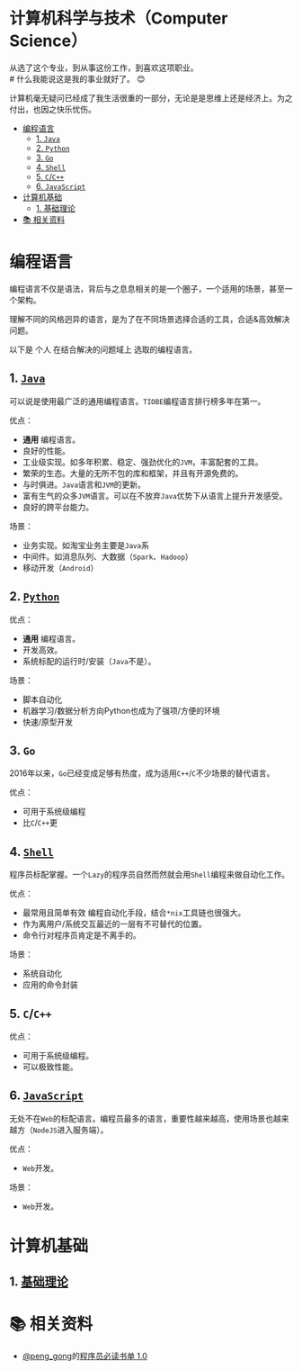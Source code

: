 计算机科学与技术（Computer Science）
==========================================

从选了这个专业，到从事这份工作，到喜欢这项职业。  
\# 什么我能说这是我的事业就好了。 :blush:

计算机毫无疑问已经成了我生活很重的一部分，无论是是思维上还是经济上。为之付出，也因之快乐忧伤。

<!-- START doctoc generated TOC please keep comment here to allow auto update -->
<!-- DON'T EDIT THIS SECTION, INSTEAD RE-RUN doctoc TO UPDATE -->


- [编程语言](#%E7%BC%96%E7%A8%8B%E8%AF%AD%E8%A8%80)
    - [1. `Java`](#1-java)
    - [2. `Python`](#2-python)
    - [3. `Go`](#3-go)
    - [4. `Shell`](#4-shell)
    - [5. `C`/`C++`](#5-cc)
    - [6. `JavaScript`](#6-javascript)
- [计算机基础](#%E8%AE%A1%E7%AE%97%E6%9C%BA%E5%9F%BA%E7%A1%80)
    - [1. 基础理论](#1-%E5%9F%BA%E7%A1%80%E7%90%86%E8%AE%BA)
- [:books: 相关资料](#books-%E7%9B%B8%E5%85%B3%E8%B5%84%E6%96%99)

<!-- END doctoc generated TOC please keep comment here to allow auto update -->

# 编程语言

编程语言不仅是语法，背后与之息息相关的是一个圈子，一个适用的场景，甚至一个架构。

理解不同的风格迥异的语言，是为了在不同场景选择合适的工具，合适&高效解决问题。

以下是 个人 在结合解决的问题域上 选取的编程语言。

## 1. [`Java`](java.md)

可以说是使用最广泛的通用编程语言。`TIOBE`编程语言排行榜多年在第一。

优点：

- **通用** 编程语言。
- 良好的性能。
- 工业级实现。如多年积累、稳定、强劲优化的`JVM`，丰富配套的工具。
- 繁荣的生态。大量的无所不包的库和框架，并且有开源免费的。
- 与时俱进。`Java`语言和`JVM`的更新。
- 富有生气的众多`JVM`语言。可以在不放弃`Java`优势下从语言上提升开发感受。
- 良好的跨平台能力。

场景：

- 业务实现。如淘宝业务主要是`Java`系
- 中间件。如消息队列、大数据（`Spark`、`Hadoop`）
- 移动开发（`Android`）

## 2. [`Python`](python.md)

优点：

- **通用** 编程语言。
- 开发高效。
- 系统标配的运行时/安装（`Java`不是）。

场景：

- 脚本自动化
- 机器学习/数据分析方向Python也成为了强项/方便的环境
- 快速/原型开发

## 3. `Go`

2016年以来，`Go`已经变成足够有热度，成为适用`C++`/`C`不少场景的替代语言。

优点：

- 可用于系统级编程
- 比`C`/`C++`更

## 4. [`Shell`](shell.md)

程序员标配掌握。一个`Lazy`的程序员自然而然就会用`Shell`编程来做自动化工作。

优点：

- 最常用且简单有效 编程自动化手段，结合`*nix`工具链也很强大。
- 作为离用户/系统交互最近的一层有不可替代的位置。
- 命令行对程序员肯定是不离手的。

场景：

- 系统自动化
- 应用的命令封装

## 5. `C`/`C++`

优点：

- 可用于系统级编程。
- 可以极致性能。

## 6. [`JavaScript`](js.md)

无处不在`Web`的标配语言。编程员最多的语言，重要性越来越高，使用场景也越来越方（`NodeJS`进入服务端）。

优点：

- `Web`开发。

场景：

- `Web`开发。

# 计算机基础

## 1. [基础理论](element.md)

# :books: 相关资料

- [@peng_gong](http://www.weibo.com/pegong/)的[程序员必读书单 1.0](http://lucida.me/blog/developer-reading-list/)
